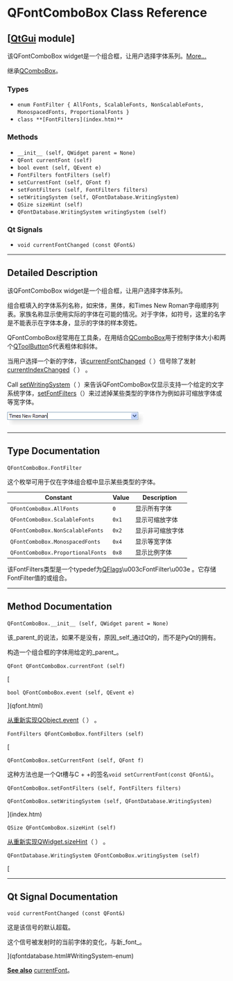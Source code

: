 # QFontComboBox Class Reference

## [[QtGui](index.htm) module]

该QFontComboBox widget是一个组合框，让用户选择字体系列。[More...](#details)

继承[QComboBox](qcombobox.html)。

### Types

*   `enum FontFilter { AllFonts, ScalableFonts, NonScalableFonts, MonospacedFonts, ProportionalFonts }`
*   `class **[FontFilters](index.htm)**`

### Methods

*   `__init__ (self, QWidget parent = None)`
*   `QFont currentFont (self)`
*   `bool event (self, QEvent e)`
*   `FontFilters fontFilters (self)`
*   `setCurrentFont (self, QFont f)`
*   `setFontFilters (self, FontFilters filters)`
*   `setWritingSystem (self, QFontDatabase.WritingSystem)`
*   `QSize sizeHint (self)`
*   `QFontDatabase.WritingSystem writingSystem (self)`

### Qt Signals

*   `void currentFontChanged (const QFont&)`

* * *

## Detailed Description

该QFontComboBox widget是一个组合框，让用户选择字体系列。

组合框填入的字体系列名称，如宋体，黑体，和Times New Roman字母顺序列表。家族名称显示使用实际的字体在可能的情况。对于字体，如符号，这里的名字是不能表示在字体本身，显示的字体的样本旁姓。

QFontComboBox经常用在工具条，在用结合[QComboBox](qcombobox.html)用于控制字体大小和两个[QToolButton](qtoolbutton.html)S代表粗体和斜体。

当用户选择一个新的字体，该[currentFontChanged](qfontcombobox.html#currentFontChanged)（ ）信号除了发射[currentIndexChanged](qcombobox.html#currentIndexChanged)（ ） 。

Call [setWritingSystem](qfontcombobox.html#writingSystem-prop)（ ）来告诉QFontComboBox仅显示支持一个给定的文字系统字体，[setFontFilters](qfontcombobox.html#fontFilters-prop)（）来过滤掉某些类型的字体作为例如非可缩放字体或等宽字体。

![Screenshot of QFontComboBox on Windows XP](img/windowsxp-fontcombobox.png)

* * *

## Type Documentation

```
QFontComboBox.FontFilter
```

这个枚举可用于仅在字体组合框中显示某些类型的字体。

| Constant | Value | Description |
| --- | --- | --- |
| `QFontComboBox.AllFonts` | `0` | 显示所有字体 |
| `QFontComboBox.ScalableFonts` | `0x1` | 显示可缩放字体 |
| `QFontComboBox.NonScalableFonts` | `0x2` | 显示非可缩放字体 |
| `QFontComboBox.MonospacedFonts` | `0x4` | 显示等宽字体 |
| `QFontComboBox.ProportionalFonts` | `0x8` | 显示比例字体 |

该FontFilters类型是一个typedef为[QFlags](index.htm)\u003cFontFilter\u003e 。它存储FontFilter值的或组合。

* * *

## Method Documentation

```
QFontComboBox.__init__ (self, QWidget parent = None)
```

该_parent_的说法，如果不是没有，原因_self_通过Qt的，而不是PyQt的拥有。

构造一个组合框的字体用给定的_parent_。

```
QFont QFontComboBox.currentFont (self)
```

[

```
bool QFontComboBox.event (self, QEvent e)
```

](qfont.html)

[从重新实现](qfont.html)[QObject.event](qobject.html#event)（ ） 。

```
FontFilters QFontComboBox.fontFilters (self)
```

[

```
QFontComboBox.setCurrentFont (self, QFont f)
```

这种方法也是一个Qt槽与C + +的签名`void setCurrentFont(const QFont&)`。

```
QFontComboBox.setFontFilters (self, FontFilters filters)
```

```
QFontComboBox.setWritingSystem (self, QFontDatabase.WritingSystem)
```

](index.htm)

```
QSize QFontComboBox.sizeHint (self)
```

[](qsize.html)

[从重新实现](qsize.html)[QWidget.sizeHint](qwidget.html#sizeHint-prop)（ ） 。

```
QFontDatabase.WritingSystem QFontComboBox.writingSystem (self)
```

[

* * *

## Qt Signal Documentation

```
void currentFontChanged (const QFont&)
```

这是该信号的默认超载。

这个信号被发射时的当前字体的变化，与新_font_。

](qfontdatabase.html#WritingSystem-enum)

[**See also**](qfontdatabase.html#WritingSystem-enum) [currentFont](qfontcombobox.html#currentFont-prop)。